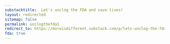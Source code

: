 ```yaml
---
substacktitle:  Let's unclog the FDA and save lives!
layout: redirected
sitemap: false
permalink: unclogthefda1
redirect_to: https://moreisdifferent.substack.com/p/lets-unclog-the-fda-and-save-lives
fda: true
---
```

